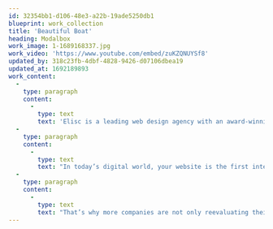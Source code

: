 ```yaml
---
id: 32354bb1-d106-48e3-a22b-19ade5250db1
blueprint: work_collection
title: 'Beautiful Boat'
heading: Modalbox
work_image: 1-1689168337.jpg
work_video: 'https://www.youtube.com/embed/zuKZQNUYSf8'
updated_by: 318c23fb-4dbf-4828-9426-d07106dbea19
updated_at: 1692189893
work_content:
  -
    type: paragraph
    content:
      -
        type: text
        text: 'Elisc is a leading web design agency with an award-winning design team that creates innovative, effective websites that capture your brand, improve your conversion rates, and maximize your revenue to help grow your business and achieve your goals - 4.'
  -
    type: paragraph
    content:
      -
        type: text
        text: "In today’s digital world, your website is the first interaction consumers have with your business. That's why almost 95 percent of a user’s first impression relates to web design. It’s also why web design services can have an immense impact on your company’s bottom line."
  -
    type: paragraph
    content:
      -
        type: text
        text: "That’s why more companies are not only reevaluating their website’s design but also partnering with Elisc, the web design agency that’s driven more than $2.4 billion in revenue for its clients. With over 50 web design awards under our belt, we're confident we can design a custom website that drives sales for your unique business."
---
```

